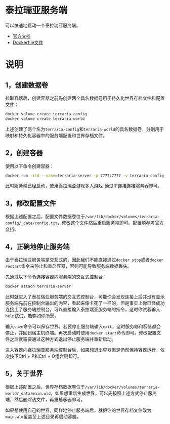 # 泰拉瑞亚服务端

可以快速地启动一个泰拉瑞亚服务端。

- [官方文档](https://terraria.wiki.gg/wiki/Server)
- [Dockerfile文件](https://github.com/swsk33/dockerfiles-repo/blob/master/terraria-server/latest/Dockerfile)

# 说明

## 1，创建数据卷

拉取容器后，创建容器之前先创建两个具名数据卷用于持久化世界存档文件和配置文件：

```bash
docker volume create terraria-config
docker volume create terraria-world
```

上述创建了两个名为`terraria-config`和`terraria-world`的具名数据卷，分别用于映射和持久化容器中的服务端配置和世界存档文件。

## 2，创建容器

使用以下命令创建容器：

```bash
docker run -itd --name=terraria-server -p 7777:7777 -v terraria-config:/terraria/config -v terraria-world:/terraria/world swsk33/terraria-server
```

此时服务端已经启动，使用泰拉瑞亚游戏多人游戏-通过IP连接连接服务器即可。

## 3，修改配置文件

根据上述配置之后，配置文件数据卷位于`/var/lib/docker/volumes/terraria-config/_data/config.txt`，修改这个文件然后重启服务端即可。配置项参考[官方文档](https://terraria.wiki.gg/wiki/Server#Server_config_file)。

## 4，正确地停止服务端

由于泰拉瑞亚服务端是交互式的，因此我们不能直接通过`docker stop`或者`docker restart`命令来停止和重启容器，否则可能导致服务端数据丢失。

先通过以下命令连接容器内服务端的交互式控制台：

```bash
docker attach terraria-server
```

此时就进入了泰拉瑞亚服务端的交互式控制台，可能你会发现连接上后并没有显示服务端先前在控制台输出的内容，看起来像卡死了一样的，但是事实上你已经成功连接上了服务端控制台，可以直接输入泰拉瑞亚服务端的指令，这时你试着输入`help`试试，能够如你所愿。

输入`save`命令可以保存世界，若要停止服务端输入`exit`，这时服务端和容器都会停止，并回到宿主机终端。再次启动时使用`docker start`命令即可。修改配置文件之后就需要通过这种方式退出停止服务端并重新启动。

进入容器内泰拉瑞亚服务端控制台后，如果想退出容器但是仍然保持容器运行，依次按下Ctrl + P和Ctrl + Q组合键即可。

## 5，关于世界

根据上述配置之后，世界存档数据卷位于`/var/lib/docker/volumes/terraria-world/_data/main.wld`，如果想重新生成世界，可以先按照上述方式停止服务端，然后删除该文件，再重启容器即可。

如果想使用自己的世界，同样地停止服务端后，就把你的世界存档文件改为`main.wld`覆盖至上述目录再启动容器。